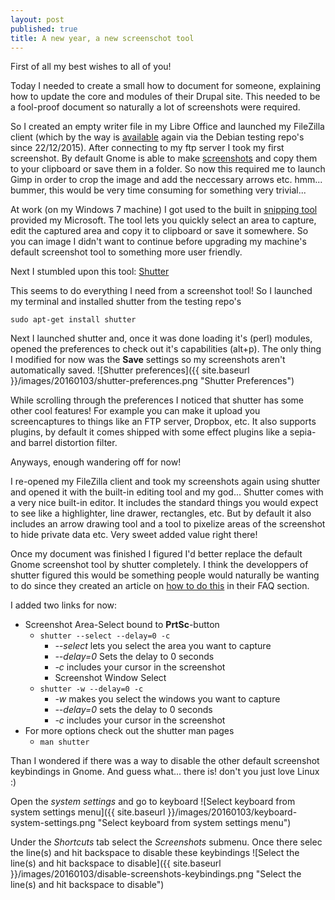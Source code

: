 ```yaml
---
layout: post
published: true
title: A new year, a new screenschot tool
---
```


First of all my best wishes to all of you!

Today I needed to create a small how to document for someone, explaining how to update the core and modules of their Drupal site. This needed to be a fool-proof document so naturally a lot of screenshots were required.

So I created an empty writer file in my Libre Office and launched my FileZilla client (which by the way is [available](https://packages.qa.debian.org/f/filezilla/news/20151222T163906Z.html) again via the Debian testing repo's since 22/12/2015). 
After connecting to my ftp server I took my first screenshot. By default Gnome is able to make [screenshots](https://wiki.debian.org/ScreenShots) and copy them to your clipboard or save them in a folder. So now this required me to launch Gimp in order to crop the image and add the neccessary arrows etc. 
hmm... bummer, this would be very time consuming for something very trivial...

At work (on my Windows 7 machine) I got used to the built in [snipping tool](https://en.wikipedia.org/wiki/Snipping_Tool) provided my Microsoft. The tool lets you quickly select an area to capture, edit the captured area and copy it to clipboard or save it somewhere. So you can image I didn't want to continue before upgrading my machine's default screenshot tool to something more user friendly.

Next I stumbled upon this tool: [Shutter](http://shutter-project.org/)

This seems to do everything I need from a screenshot tool!
So I launched my terminal and installed shutter from the testing repo's

```
sudo apt-get install shutter
```

Next I launched shutter and, once it was done loading it's (perl) modules, opened the preferences to check out it's capabilities (alt+p). The only thing I modified for now was the **Save** settings so my screenshots aren't automatically saved.
![Shutter preferences]({{ site.baseurl }}/images/20160103/shutter-preferences.png "Shutter Preferences")

While scrolling through the preferences I noticed that shutter has some other cool features! 
For example you can make it upload you screencaptures to things like an FTP server, Dropbox, etc. It also supports plugins, by default it comes shipped with some effect plugins like a sepia- and barrel distortion filter. 

Anyways, enough wandering off for now!

I re-opened my FileZilla client and took my screenshots again using shutter and opened it with the built-in editing tool and my god... Shutter comes with a very nice built-in editor. It includes the standard things you would expect to see like a highlighter, line drawer, rectangles, etc. But by default it also includes an arrow drawing tool and a tool to pixelize areas of the screenshot to hide private data etc. Very sweet added value right there!

Once my document was finished I figured I'd better replace the default Gnome screenshot tool by shutter completely. I think the developpers of shutter figured this would be something people would naturally be wanting to do since they created an article on [how to do this](http://shutter-project.org/faq-help/set-shutter-as-the-default-screenshot-tool/#gnome) in their FAQ section.

I added two links for now:

- Screenshot Area-Select bound to **PrtSc**-button
    - `shutter --select --delay=0 -c`
        - *--select*    lets you select the area you want to capture
        - *--delay=0*   Sets the delay to 0 seconds
        - *-c*          includes your cursor in the screenshot
        - Screenshot Window Select
    - `shutter -w --delay=0 -c`
        - *-w*          makes you select the windows you want to capture
        - *--delay=0*   sets the delay to 0 seconds
        - *-c*          includes your cursor in the screenshot
- For more options check out the shutter man pages
    - `man shutter`

Than I wondered if there was a way to disable the other default screenshot keybindings in Gnome. And guess what... there is! don't you just love Linux :)

Open the *system settings* and go to keyboard
![Select keyboard from system settings menu]({{ site.baseurl }}/images/20160103/keyboard-system-settings.png "Select keyboard from system settings menu")

Under the *Shortcuts* tab select the *Screenshots* submenu. Once there selec the line(s) and hit backspace to disable these keybindings
![Select the line(s) and hit backspace to disable]({{ site.baseurl }}/images/20160103/disable-screenshots-keybindings.png "Select the line(s) and hit backspace to disable")
